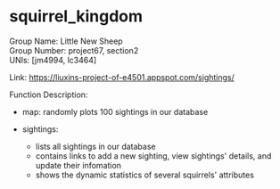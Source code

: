 # squirrel_kingdom
Group Name: Little New Sheep  
Group Number: project67, section2  
UNIs: [jm4994, lc3464]  

Link: https://liuxins-project-of-e4501.appspot.com/sightings/

Function Description:
- map: randomly plots 100 sightings in our database

- sightings:   
  - lists all sightings in our database  
  - contains links to add a new sighting, view sightings' details, and update their infomation   
  - shows the dynamic statistics of several squirrels' attributes
  
  
  
